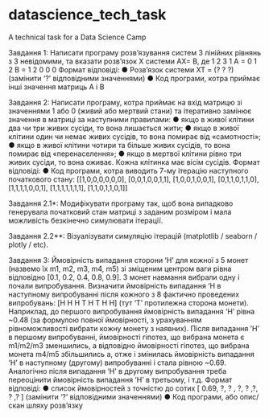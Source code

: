 # datascience_tech_task
A technical task for a Data Science Camp

Завдання 1: Написати програму розв’язування систем 3 лінійних рівнянь з 3 невідомими, та вказати
розв’язок X системи AX= B, де
    1 2 3       1
A = 0 1 2   B = 1
    2 0 0       0
Формат відповіді:
● Розв’язок системи XT = (? ? ?)
(замінити ‘?’ відповідними значеннями)
● Код програми, котра приймає інші значення матриць A і B

Завдання 2: Написати програму, котра приймає на вхід матрицю зі значеннями 1 або 0 (живий або
мертвий стани) та ітеративно замінює значення в матриці за наступними правилами:
● якщо в живої клітини два чи три живих сусіди, то вона лишається жити;
● якщо в живої клітини один чи немає живих сусідів, то вона помирає від «самотності»;
● якщо в живої клітини чотири та більше живих сусідів, то вона помирає від «перенаселення»;
● якщо в мертвої клітини рівно три живих сусіди, то вона оживає.
Кожна клітинка має вісім сусідів.
Формат відповіді:
● Код програми, котра виводить 7-му ітерацію наступного початкового стану:
[[1,0,0,0,0,0,0],
[0,0,1,0,0,1,1],
[1,0,0,1,0,0,1],
[0,1,1,0,1,1,0],
[1,1,1,1,0,0,1],
[1,1,1,1,1,1,1],
[1,1,0,1,1,0,1]]

Завдання 2.1*: Модифікувати програму так, щоб вона випадково генерувала початковий стан матриці з
заданим розміром і мала можливість безкінечно симулювати ітерації.

Завдання 2.2**: Візуалізувати симуляцію ітерацій (matplotlib / seaborn / plotly / etc).

Завдання 3: Ймовірність випадання сторони ‘H’ для кожної з 5 монет (назвемо їх m1, m2, m3, m4, m5) зі
зміщеним центром ваги рівна відповідно [0.1, 0.2, 0.4, 0.8, 0.9]. З монет навмання вибрали одну і почали
випробування. Визначити ймовірність випадання ‘H в наступному випробуванні після кожного з 8
фактично проведених випробувань:
[H H H T H T H H] (тут ‘T’ протилежна сторона монети).
Наприклад, до першого випробування ймовірність випадання ‘H’ рівна ~0.48 (за формулою повної
ймовірності, з урахуванням рівноможливості вибрати кожну монету з наявних). Після випадання ‘H’ в
першому випробуванні, ймовірності гіпотез, що вибрана монета є m1/m2/m3 зменшились, а відповідно
ймовірності гіпотез, що вибрана монета m4/m5 збільшились а, отже і змінилась ймовірність випадання ‘H’
в наступному (другому) випробуванні і стала рівною ~0.69. Аналогічно після випадання ‘H’ в другому
випробування треба переоцінити ймовірність випадання ‘H’ в третьому, і т.д.
Формат відповіді:
● список ймовірностей з точністю до сотих [ 0.69, ?, ? , ?, ? ,?, ? ,? ] (замінити ‘?’ відповідними
значеннями)
● Код програми, або опис/скан шляху розв’язку
